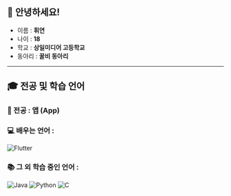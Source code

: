 ## 👋 안녕하세요! 

- 이름 : **휘연**
- 나이 : **18**
- 학교 : **상일미디어 고등학교**
- 동아리 : **꿀비 동아리** 

------------

## 🎓 전공 및 학습 언어

### 📱 전공 : 앱 (App)

### 💻 배우는 언어 :  
![Flutter](https://img.shields.io/badge/Flutter-02569B?style=for-the-badge&logo=Flutter&logoColor=white)

### 📚 그 외 학습 중인 언어 :  
![Java](https://img.shields.io/badge/Java-007396?style=for-the-badge&logo=OpenJDK&logoColor=white)
![Python](https://img.shields.io/badge/Python-3776AB?style=for-the-badge&logo=Python&logoColor=white)
![C](https://img.shields.io/badge/C-00599C?style=for-the-badge&logo=C&logoColor=white)
